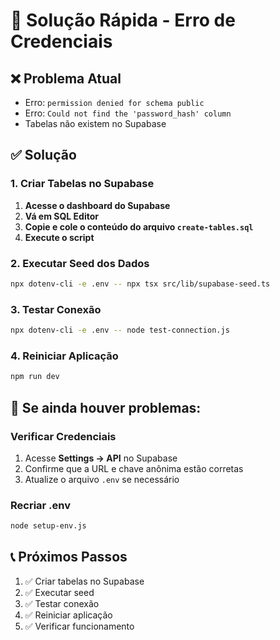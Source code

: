 # 🚨 Solução Rápida - Erro de Credenciais

## ❌ Problema Atual

- Erro: `permission denied for schema public`
- Erro: `Could not find the 'password_hash' column`
- Tabelas não existem no Supabase

## ✅ Solução

### 1. Criar Tabelas no Supabase

1. **Acesse o dashboard do Supabase**
2. **Vá em SQL Editor**
3. **Copie e cole o conteúdo do arquivo `create-tables.sql`**
4. **Execute o script**

### 2. Executar Seed dos Dados

```bash
npx dotenv-cli -e .env -- npx tsx src/lib/supabase-seed.ts
```

### 3. Testar Conexão

```bash
npx dotenv-cli -e .env -- node test-connection.js
```

### 4. Reiniciar Aplicação

```bash
npm run dev
```

## 🔧 Se ainda houver problemas:

### Verificar Credenciais

1. Acesse **Settings → API** no Supabase
2. Confirme que a URL e chave anônima estão corretas
3. Atualize o arquivo `.env` se necessário

### Recriar .env

```bash
node setup-env.js
```

## 📞 Próximos Passos

1. ✅ Criar tabelas no Supabase
2. ✅ Executar seed
3. ✅ Testar conexão
4. ✅ Reiniciar aplicação
5. ✅ Verificar funcionamento
